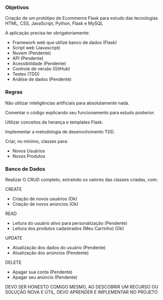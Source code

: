 ### Objetivos ###

Criação de um protótipo de Ecommerce Flask para estudo das tecnologias HTML, CSS, JavaScript, Python, Flask e MySQL

A aplicação precisa ter obrigatoriamente: 

- Framework web que utilize banco de dados (Flask)
- Script web (Javascript)
- Nuvem (Pendente)
- API (Pendente)
- Acessibilidade (Pendente)
- Controle de versão (GitHub)
- Testes (TDD)
- Análise de dados (Pendente)

### Regras ###

Não utilizar inteligências artificiais para absolutamente nada.

Comentar o código explicando seu funcionamento para estudo posterior.

Utilizar conceitos de herança e templates Flask.

Implementar a metodologia de desenvolvimento TDD.

Criar, no mínimo, classes para:

- Novos Usuários 
- Novos Produtos 

### Banco de Dados ###

Realizar O CRUD completo, extraindo os valores das classes criadas, com:

CREATE
- Criação de novos usuários (Ok)
- Criação de novos anúncios (Ok)

READ
- Leitura do usuário ativo para personalização (Pendente)
- Leitura dos produtos cadastrados (Meu Carrinho) (Ok)

UPDATE
- Atualização dos dados do usuário (Pendente)
- Atualização dos anúncios (Pendente)

DELETE
- Apagar sua conta (Pendente)
- Apagar seu anúncio (Pendente)

DEVO SER HONESTO COMIGO MESMO, AO DESCOBRIR UM RECURSO OU SOLUÇÃO NOVA E ÚTIL, DEVO APRENDER E IMPLEMENTAR NO PROJETO
